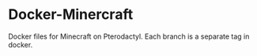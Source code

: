 # Docker-Minercraft
Docker files for Minecraft on Pterodactyl. Each branch is a separate tag in docker.
